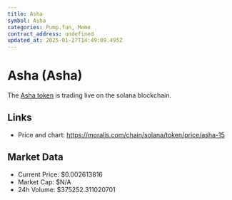 ```yaml
---
title: Asha
symbol: Asha
categories: Pump.fun, Meme
contract_address: undefined
updated_at: 2025-01-27T14:49:09.495Z
---
```


# Asha (Asha)
The [Asha token](https://moralis.com/chain/solana/token/price/asha-15) is trading live on the solana blockchain.

## Links
- Price and chart: https://moralis.com/chain/solana/token/price/asha-15

## Market Data
- Current Price: $0.002613816
- Market Cap: $N/A
- 24h Volume: $375252.311020701

